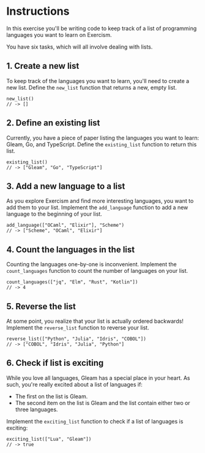 # Instructions

In this exercise you'll be writing code to keep track of a list of programming languages you want to learn on Exercism.

You have six tasks, which will all involve dealing with lists.

## 1. Create a new list

To keep track of the languages you want to learn, you'll need to create a new list. Define the `new_list` function that returns a new, empty list.

```gleam
new_list()
// -> []
```

## 2. Define an existing list

Currently, you have a piece of paper listing the languages you want to learn: Gleam, Go, and TypeScript. Define the `existing_list` function to return this list.

```gleam
existing_list()
// -> ["Gleam", "Go", "TypeScript"]
```

## 3. Add a new language to a list

As you explore Exercism and find more interesting languages, you want to add them to your list. Implement the `add_language` function to add a new language to the beginning of your list.

```gleam
add_language(["OCaml", "Elixir"], "Scheme")
// -> ["Scheme", "OCaml", "Elixir"]
```

## 4. Count the languages in the list

Counting the languages one-by-one is inconvenient. Implement the `count_languages` function to count the number of languages on your list.

```gleam
count_languages(["jq", "Elm", "Rust", "Kotlin"])
// -> 4
```

## 5. Reverse the list

At some point, you realize that your list is actually ordered backwards! Implement the `reverse_list` function to reverse your list.

```gleam
reverse_list(["Python", "Julia", "Idris", "COBOL"])
// -> ["COBOL", "Idris", "Julia", "Python"]
```

## 6. Check if list is exciting

While you love all languages, Gleam has a special place in your heart. As such, you're really excited about a list of languages if:

- The first on the list is Gleam.
- The second item on the list is Gleam and the list contain either two or three languages.

Implement the `exciting_list` function to check if a list of languages is exciting:

```gleam
exciting_list(["Lua", "Gleam"])
// -> true
```

